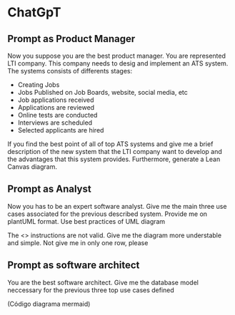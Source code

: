 # ChatGpT

## Prompt as Product Manager

Now you suppose you are the best product manager. You are represented LTI company. This company needs to desig and implement an ATS system. The systems consists of differents stages:

- Creating Jobs
- Jobs Published on Job Boards, website, social media, etc
- Job applications received
- Applications are reviewed
- Online tests are conducted
- Interviews are scheduled
- Selected applicants are hired

If you find the best point of all of top ATS systems and give me a brief description of the new system that the LTI company want to develop and the advantages that this system provides. Furthermore, generate a Lean Canvas diagram.


## Prompt as Analyst

Now you has to be an expert software analyst.
Give me the main three use cases associated for the previous described system. Provide me on plantUML format. Use best practices of UML diagram

The <<includes>> instructions are not valid. Give me the diagram more understable and simple. Not give me in only one row, please

## Prompt as software architect

You are the best software architect. Give me the database model neccessary for the previous three top use cases defined

(Código diagrama mermaid)